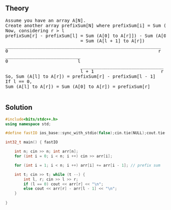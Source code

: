 ## Theory
<pre>
Assume you have an array A[N].
Create another array prefixSum[N] where prefixSum[i] = Sum (A[0] to A[i])
Now, considering r > l
prefixSum[r] - prefixSum[l] = Sum (A[0] to A[r]]) - Sum (A[0] to A[l])
                            = Sum (A[l + 1] to A[r])
__________________________________________________________
0                                                        r
____________________________
0                          l
                            _______________________________
                            l + 1                         r
So, Sum (A[l] to A[r]) = prefixSum[r] - prefixSum[l - 1]
If l == 0,
Sum (A[l] to A[r]) = Sum (A[0] to A[r]) = prefixSum[r]
  
</pre>
## Solution
```cpp
#include<bits/stdc++.h>
using namespace std;

#define fastIO ios_base::sync_with_stdio(false);cin.tie(NULL);cout.tie(NULL);

int32_t main() { fastIO

    int n; cin >> n; int arr[n];
    for (int i = 0; i < n; i ++) cin >> arr[i];

    for (int i = 1; i < n; i ++) arr[i] += arr[i - 1]; // prefix sum

    int t; cin >> t; while (t --) {
        int l, r; cin >> l >> r;
        if (l == 0) cout << arr[r] << "\n";
        else cout << arr[r] - arr[l - 1] << "\n";
    }
        
}

```
